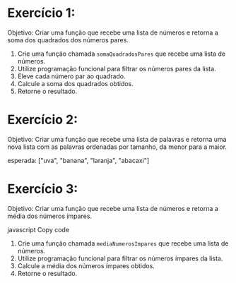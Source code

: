 # Exercício 1:

Objetivo: Criar uma função que recebe uma lista de números e retorna a soma dos quadrados dos números pares.

1. Crie uma função chamada `somaQuadradosPares` que recebe uma lista de números.
2. Utilize programação funcional para filtrar os números pares da lista.
3. Eleve cada número par ao quadrado.
4. Calcule a soma dos quadrados obtidos.
5. Retorne o resultado.

# Exercício 2:

Objetivo: Criar uma função que recebe uma lista de palavras e retorna uma nova lista com as palavras ordenadas por tamanho, da menor para a maior.

esperada: ["uva", "banana", "laranja", "abacaxi"]

# Exercício 3:

Objetivo: Criar uma função que recebe uma lista de números e retorna a média dos números ímpares.

javascript
Copy code

1. Crie uma função chamada `mediaNumerosImpares` que recebe uma lista de números.
2. Utilize programação funcional para filtrar os números ímpares da lista.
3. Calcule a média dos números ímpares obtidos.
4. Retorne o resultado.
